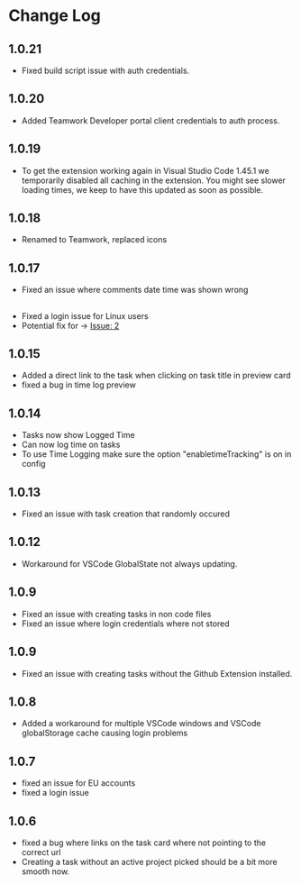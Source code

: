 # Change Log
## 1.0.21
 - Fixed build script issue with auth credentials.
## 1.0.20
 - Added Teamwork Developer portal client credentials to auth process.
## 1.0.19
 - To get the extension working again in Visual Studio Code 1.45.1 we temporarily disabled all caching in the extension. 
   You might see slower loading times, we keep to have this updated as soon as possible.
## 1.0.18
 - Renamed to Teamwork, replaced icons
## 1.0.17
 - Fixed an issue where comments date time was shown wrong
##
 - Fixed a login issue for Linux users
 - Potential fix for -> [Issue: 2](https://github.com/Teamwork/vscode-projects/issues/2)
## 1.0.15
 - Added a direct link to the task when clicking on task title in preview card
 - fixed a bug in time log preview

## 1.0.14
 - Tasks now show Logged Time
 - Can now log time on tasks
 - To use Time Logging make sure the option "enabletimeTracking" is on in config

## 1.0.13
 - Fixed an issue with task creation that randomly occured

## 1.0.12
 - Workaround for VSCode GlobalState not always updating. 

## 1.0.9
- Fixed an issue with creating tasks in non code files
- Fixed an issue where login credentials where not stored

## 1.0.9
- Fixed an issue with creating tasks without the Github Extension installed. 

## 1.0.8
- Added a workaround for multiple VSCode windows and VSCode globalStorage cache causing login problems

## 1.0.7
- fixed an issue for EU accounts
- fixed a login issue

## 1.0.6
- fixed a bug where links on the task card where not pointing to the correct url
- Creating a task without an active project picked should be a bit more smooth now. 

